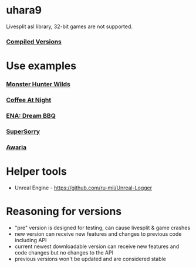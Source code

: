 # uhara9
Livesplit asl library, 32-bit games are not supported.

### [Compiled Versions](https://github.com/ru-mii/uhara/tree/main/bin) 

# Use examples
### [Monster Hunter Wilds](https://raw.githubusercontent.com/TheDementedSalad/Monster-Hunter-Wilds-Autosplitter/refs/heads/main/Monster%20Hunter%20Wilds.asl)   
### [Coffee At Night](https://raw.githubusercontent.com/ru-mii/AutoSplitters/refs/heads/main/AutoSplitters/Games/Coffee%20At%20Night/CoffeeAtNight.asl)   
### [ENA: Dream BBQ](https://raw.githubusercontent.com/ru-mii/AutoSplitters/refs/heads/main/AutoSplitters/Games/Ena%20Dream%20BBQ/EnaDreamBBQ.asl)   
### [SuperSorry](https://raw.githubusercontent.com/ru-mii/AutoSplitters/refs/heads/main/AutoSplitters/Games/SuperSorry/SuperSorry.asl)   
### [Awaria](https://raw.githubusercontent.com/ru-mii/AutoSplitters/refs/heads/main/AutoSplitters/Games/Awaria/Awaria.asl)   

# Helper tools
- Unreal Engine - https://github.com/ru-mii/Unreal-Logger

# Reasoning for versions
- "pre" version is designed for testing, can cause livesplit & game crashes
- new version can receive new features and changes to previous code including API
- current newest downloadable version can receive new features and code changes but no changes to the API
- previous versions won't be updated and are considered stable
